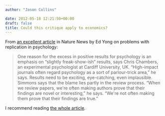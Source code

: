 ```yaml
---
author: "Jason Collins"

date: 2012-05-18 12:21:50+00:00
draft: false
title: Could this critique apply to economics?
---
```


From [an excellent article](http://www.nature.com/news/replication-studies-bad-copy-1.10634) in Nature News by Ed Yong on problems with replication in psychology:


<blockquote>One reason for the excess in positive results for psychology is an emphasis on “slightly freak-show-ish” results, says Chris Chambers, an experimental psychologist at Cardiff University, UK. “High-impact journals often regard psychology as a sort of parlour-trick area,” he says. Results need to be exciting, eye-catching, even implausible. Simmons says that the blame lies partly in the review process. “When we review papers, we're often making authors prove that their findings are novel or interesting,” he says. “We're not often making them prove that their findings are true.”</blockquote>


I recommend reading [the whole article](http://www.nature.com/news/replication-studies-bad-copy-1.10634).
